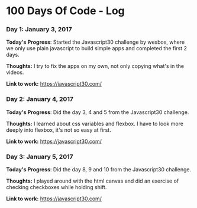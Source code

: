 # 100 Days Of Code - Log

### Day 1: January 3, 2017

**Today's Progress**: Started the Javascript30 challenge by wesbos, where we only use plain javascript to build simple apps and completed the first 2 days.

**Thoughts:** I try to fix the apps on my own, not only copying what's in the videos.

**Link to work:** https://javascript30.com/

### Day 2: January 4, 2017

**Today's Progress**: Did the day 3, 4 and 5 from the Javascript30 challenge.

**Thoughts:** I learned about css variables and flexbox. I have to look more deeply into flexbox, it's not so easy at first.

**Link to work:** https://javascript30.com/

### Day 3: January 5, 2017

**Today's Progress**: Did the day 8, 9 and 10 from the Javascript30 challenge.

**Thoughts:** I played around with the html canvas and did an exercise of checking checkboxes while holding shift.

**Link to work:** https://javascript30.com/
